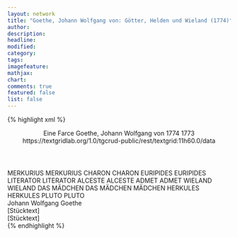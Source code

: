 ```yaml
---
layout: network
title: "Goethe, Johann Wolfgang von: Götter, Helden und Wieland (1774)"
author:
description:
headline:
modified:
category:
tags:
imagefeature:
mathjax:
chart:
comments: true
featured: false
list: false
---
```

{% highlight xml %}
<?xml-model href="https://raw.githubusercontent.com/DLiNa/project/master/rules/lina.rnc"?><?xml-model href="https://raw.githubusercontent.com/DLiNa/project/master/rules/lina.sch"?>
<play xmlns="http://lina.digital">
  <header>
    <title>Götter, Helden und Wieland</title>
    <subtitle>Eine Farce</subtitle>
    <genretitle/>
    <author>Goethe, Johann Wolfgang von</author>
    <date type="print" when="1774">1774</date>
    <date type="premiere"/>
    <date type="written" when="1773">1773</date>
    <source>https://textgridlab.org/1.0/tgcrud-public/rest/textgrid:11h60.0/data</source>
  </header>
  <personae>
    <character>
      <name>MERKURIUS</name>
      <alias xml:id="merkurius">
        <name>MERKURIUS</name>
      </alias>
    </character>
    <character>
      <name>CHARON</name>
      <alias xml:id="charon">
        <name>CHARON</name>
      </alias>
    </character>
    <character>
      <name>EURIPIDES</name>
      <alias xml:id="euripides">
        <name>EURIPIDES</name>
      </alias>
    </character>
    <character>
      <name>LITERATOR</name>
      <alias xml:id="literator">
        <name>LITERATOR</name>
      </alias>
    </character>
    <character>
      <name>ALCESTE</name>
      <alias xml:id="alceste">
        <name>ALCESTE</name>
      </alias>
    </character>
    <character>
      <name>ADMET</name>
      <alias xml:id="admet">
        <name>ADMET</name>
      </alias>
    </character>
    <character>
      <name>WIELAND</name>
      <alias xml:id="wieland">
        <name>WIELAND</name>
      </alias>
    </character>
    <character>
      <name>DAS MÄDCHEN</name>
      <alias xml:id="das_mädchen">
        <name>DAS MÄDCHEN</name>
      </alias>
      <alias xml:id="mädchen">
        <name>MÄDCHEN</name>
      </alias>
    </character>
    <character>
      <name>HERKULES</name>
      <alias xml:id="herkules">
        <name>HERKULES</name>
      </alias>
    </character>
    <character>
      <name>PLUTO</name>
      <alias xml:id="pluto">
        <name>PLUTO</name>
      </alias>
    </character>
  </personae>
  <text>
    <div>
      <head>Johann Wolfgang Goethe</head>
    </div>
    <div>
      <head>[Stücktext]</head>
      <div>
        <head>[Stücktext]</head>
        <sp who="#merkurius">
          <amount n="18" unit="speech_acts"/>
          <amount n="306" unit="words"/>
          <amount n="11" unit="lines"/>
          <amount n="1670" unit="chars"/>
        </sp>
        <sp who="#charon">
          <amount n="5" unit="speech_acts"/>
          <amount n="82" unit="words"/>
          <amount n="4" unit="lines"/>
          <amount n="467" unit="chars"/>
        </sp>
        <sp who="#euripides">
          <amount n="21" unit="speech_acts"/>
          <amount n="904" unit="words"/>
          <amount n="7" unit="lines"/>
          <amount n="5166" unit="chars"/>
        </sp>
        <sp who="#literator">
          <amount n="5" unit="speech_acts"/>
          <amount n="95" unit="words"/>
          <amount n="3" unit="lines"/>
          <amount n="574" unit="chars"/>
        </sp>
        <sp who="#alceste">
          <amount n="18" unit="speech_acts"/>
          <amount n="575" unit="words"/>
          <amount n="9" unit="lines"/>
          <amount n="3165" unit="chars"/>
        </sp>
        <sp who="#admet">
          <amount n="13" unit="speech_acts"/>
          <amount n="485" unit="words"/>
          <amount n="6" unit="lines"/>
          <amount n="2719" unit="chars"/>
        </sp>
        <sp who="#wieland">
          <amount n="36" unit="speech_acts"/>
          <amount n="488" unit="words"/>
          <amount n="29" unit="lines"/>
          <amount n="2817" unit="chars"/>
        </sp>
        <sp who="#das_mädchen">
          <amount n="1" unit="speech_acts"/>
          <amount n="3" unit="words"/>
          <amount n="1" unit="lines"/>
          <amount n="17" unit="chars"/>
        </sp>
        <sp who="#mädchen">
          <amount n="4" unit="speech_acts"/>
          <amount n="34" unit="words"/>
          <amount n="3" unit="lines"/>
          <amount n="196" unit="chars"/>
        </sp>
        <sp who="#herkules">
          <amount n="19" unit="speech_acts"/>
          <amount n="757" unit="words"/>
          <amount n="6" unit="lines"/>
          <amount n="4219" unit="chars"/>
        </sp>
        <sp who="#pluto">
          <amount n="1" unit="speech_acts"/>
          <amount n="34" unit="words"/>
          <amount n="172" unit="chars"/>
        </sp>
      </div>
    </div>
  </text>
</play>
{% endhighlight %}